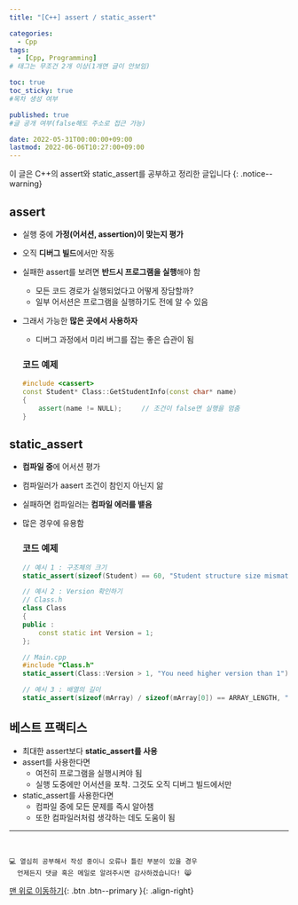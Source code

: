 ```yaml
---
title: "[C++] assert / static_assert" 

categories:
  - Cpp
tags:
  - [Cpp, Programming]
# 태그는 무조건 2개 이상(1개면 글이 안보임)

toc: true
toc_sticky: true
#목차 생성 여부

published: true
#글 공개 여부(false해도 주소로 접근 가능)

date: 2022-05-31T00:00:00+09:00
lastmod: 2022-06-06T10:27:00+09:00
---
```


<!-- description : 25자에서 160자 사이 -->
이 글은 C++의 assert와 static_assert를 공부하고 정리한 글입니다
{: .notice--warning}

## assert
- 실행 중에 **가정(어서션, assertion)이 맞는지 평가**
- 오직 **디버그 빌드**에서만 작동
- 실패한 assert를 보려면 **반드시 프로그램을 실행**해야 함
  - 모든 코드 경로가 실행되었다고 어떻게 장담할까?
  - 일부 어서션은 프로그램을 실행하기도 전에 알 수 있음
- 그래서 가능한 **많은 곳에서 사용하자**
  - 디버그 과정에서 미리 버그를 잡는 좋은 습관이 됨

  ### 코드 예제
  ```cpp
  #include <cassert>
  const Student* Class::GetStudentInfo(const char* name)
  {
      assert(name != NULL);     // 조건이 false면 실행을 멈춤
  }
  ```

## static_assert
- **컴파일 중**에 어서션 평가
- 컴파일러가 aasert 조건이 참인지 아닌지 앎
- 실패하면 컴파일러는 **컴파일 에러를 뱉음**
- 많은 경우에 유용함

  ### 코드 예제
  ```cpp
  // 예시 1 : 구조체의 크기
  static_assert(sizeof(Student) == 60, "Student structure size mismatch");

  // 예시 2 : Version 확인하기
  // Class.h
  class Class
  {
  public :
      const static int Version = 1;
  };

  // Main.cpp
  #include "Class.h"
  static_assert(Class::Version > 1, "You need higher version than 1");

  // 예시 3 : 배열의 길이
  static_assert(sizeof(mArray) / sizeof(mArray[0]) == ARRAY_LENGTH, "The size of array is not ARRAY_LENGTH");
  ```

## 베스트 프랙티스
- 최대한 assert보다 **static_assert를 사용**
- assert를 사용한다면
  - 여전히 프로그램을 실행시켜야 됨
  - 실행 도중에만 어서션을 포착. 그것도 오직 디버그 빌드에서만
- static_assert를 사용한다면
  - 컴파일 중에 모든 문제를 즉시 알아챔
  - 또한 컴파일러처럼 생각하는 데도 도움이 됨


***
<br>

    💻 열심히 공부해서 작성 중이니 오류나 틀린 부분이 있을 경우 
      언제든지 댓글 혹은 메일로 알려주시면 감사하겠습니다! 😸


[맨 위로 이동하기](#){: .btn .btn--primary }{: .align-right}